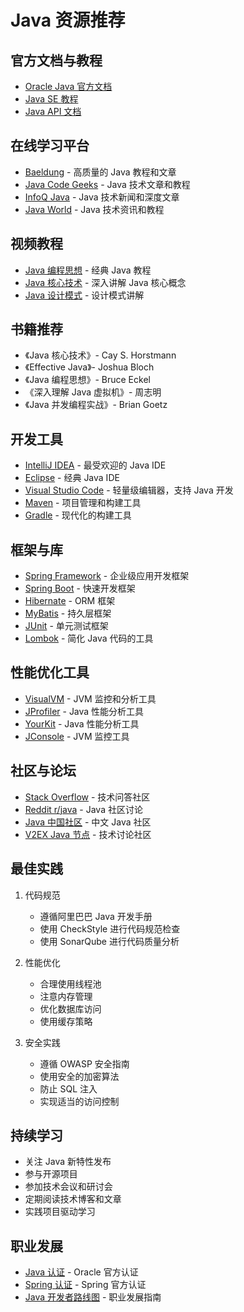 # Java 资源推荐

## 官方文档与教程

- [Oracle Java 官方文档](https://docs.oracle.com/en/java/)
- [Java SE 教程](https://docs.oracle.com/javase/tutorial/)
- [Java API 文档](https://docs.oracle.com/en/java/javase/17/docs/api/index.html)

## 在线学习平台

- [Baeldung](https://www.baeldung.com/) - 高质量的 Java 教程和文章
- [Java Code Geeks](https://www.javacodegeeks.com/) - Java 技术文章和教程
- [InfoQ Java](https://www.infoq.com/java/) - Java 技术新闻和深度文章
- [Java World](https://www.javaworld.com/) - Java 技术资讯和教程

## 视频教程

- [Java 编程思想](https://www.youtube.com/playlist?list=PLFE2CE09D83EE3E28) - 经典 Java 教程
- [Java 核心技术](https://www.youtube.com/playlist?list=PL9ooVrP1hQOHY-BeYrKHDrHKsJOtmv6k) - 深入讲解 Java 核心概念
- [Java 设计模式](https://www.youtube.com/playlist?list=PLrhzvIcii6GNjpARdnO4ueTUAVR9eMBpc) - 设计模式讲解

## 书籍推荐

- 《Java 核心技术》- Cay S. Horstmann
- 《Effective Java》- Joshua Bloch
- 《Java 编程思想》- Bruce Eckel
- 《深入理解 Java 虚拟机》- 周志明
- 《Java 并发编程实战》- Brian Goetz

## 开发工具

- [IntelliJ IDEA](https://www.jetbrains.com/idea/) - 最受欢迎的 Java IDE
- [Eclipse](https://www.eclipse.org/) - 经典 Java IDE
- [Visual Studio Code](https://code.visualstudio.com/) - 轻量级编辑器，支持 Java 开发
- [Maven](https://maven.apache.org/) - 项目管理和构建工具
- [Gradle](https://gradle.org/) - 现代化的构建工具

## 框架与库

- [Spring Framework](https://spring.io/) - 企业级应用开发框架
- [Spring Boot](https://spring.io/projects/spring-boot) - 快速开发框架
- [Hibernate](https://hibernate.org/) - ORM 框架
- [MyBatis](https://mybatis.org/mybatis-3/) - 持久层框架
- [JUnit](https://junit.org/junit5/) - 单元测试框架
- [Lombok](https://projectlombok.org/) - 简化 Java 代码的工具

## 性能优化工具

- [VisualVM](https://visualvm.github.io/) - JVM 监控和分析工具
- [JProfiler](https://www.ej-technologies.com/products/jprofiler/overview.html) - Java 性能分析工具
- [YourKit](https://www.yourkit.com/) - Java 性能分析工具
- [JConsole](https://docs.oracle.com/javase/8/docs/technotes/guides/management/jconsole.html) - JVM 监控工具

## 社区与论坛

- [Stack Overflow](https://stackoverflow.com/questions/tagged/java) - 技术问答社区
- [Reddit r/java](https://www.reddit.com/r/java/) - Java 社区讨论
- [Java 中国社区](https://www.java-cn.com/) - 中文 Java 社区
- [V2EX Java 节点](https://www.v2ex.com/go/java) - 技术讨论社区

## 最佳实践

1. 代码规范
   - 遵循阿里巴巴 Java 开发手册
   - 使用 CheckStyle 进行代码规范检查
   - 使用 SonarQube 进行代码质量分析

2. 性能优化
   - 合理使用线程池
   - 注意内存管理
   - 优化数据库访问
   - 使用缓存策略

3. 安全实践
   - 遵循 OWASP 安全指南
   - 使用安全的加密算法
   - 防止 SQL 注入
   - 实现适当的访问控制

## 持续学习

- 关注 Java 新特性发布
- 参与开源项目
- 参加技术会议和研讨会
- 定期阅读技术博客和文章
- 实践项目驱动学习

## 职业发展

- [Java 认证](https://education.oracle.com/java-certification) - Oracle 官方认证
- [Spring 认证](https://spring.io/certification) - Spring 官方认证
- [Java 开发者路线图](https://roadmap.sh/java) - 职业发展指南

